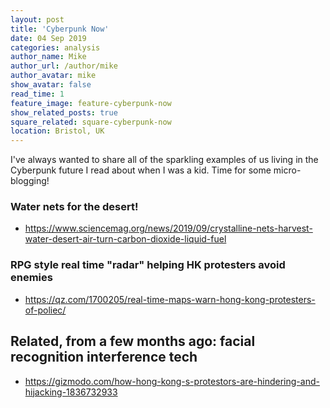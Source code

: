 ```yaml
---
layout: post
title: 'Cyberpunk Now'
date: 04 Sep 2019
categories: analysis
author_name: Mike
author_url: /author/mike
author_avatar: mike
show_avatar: false
read_time: 1
feature_image: feature-cyberpunk-now
show_related_posts: true
square_related: square-cyberpunk-now
location: Bristol, UK
---
```


I've always wanted to share all of the sparkling examples of us living in the Cyberpunk future I read about when I was a kid. Time for some micro-blogging!

### Water nets for the desert!
* https://www.sciencemag.org/news/2019/09/crystalline-nets-harvest-water-desert-air-turn-carbon-dioxide-liquid-fuel

### RPG style real time "radar" helping HK protesters avoid enemies
* https://qz.com/1700205/real-time-maps-warn-hong-kong-protesters-of-poliec/

## Related, from a few months ago: facial recognition interference tech
* https://gizmodo.com/how-hong-kong-s-protestors-are-hindering-and-hijacking-1836732933